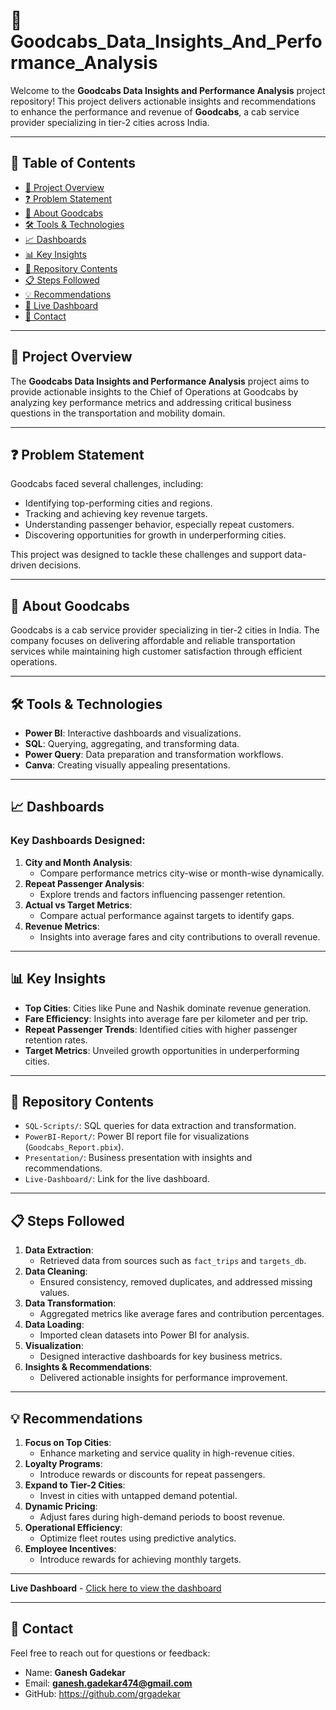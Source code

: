 # 🚖 **Goodcabs_Data_Insights_And_Performance_Analysis**  

Welcome to the **Goodcabs Data Insights and Performance Analysis** project repository! This project delivers actionable insights and recommendations to enhance the performance and revenue of **Goodcabs**, a cab service provider specializing in tier-2 cities across India.

---

## 📑 **Table of Contents**  
- [🚀 Project Overview](#project-overview)  
- [❓ Problem Statement](#problem-statement)  
- [🏢 About Goodcabs](#about-goodcabs)  
- [🛠️ Tools & Technologies](#tools--technologies)  
- [📈 Dashboards](#dashboards)  
- [📊 Key Insights](#key-insights)  
- [📂 Repository Contents](#repository-contents)  
- [📋 Steps Followed](#steps-followed)  
- [💡 Recommendations](#recommendations)   
- [📜 Live Dashboard](#live-dashboard)  
- [📝 Contact](#contact)  

---

## 🚀 **Project Overview**  
The **Goodcabs Data Insights and Performance Analysis** project aims to provide actionable insights to the Chief of Operations at Goodcabs by analyzing key performance metrics and addressing critical business questions in the transportation and mobility domain.

---

## ❓ **Problem Statement**  
Goodcabs faced several challenges, including:  
- Identifying top-performing cities and regions.  
- Tracking and achieving key revenue targets.  
- Understanding passenger behavior, especially repeat customers.  
- Discovering opportunities for growth in underperforming cities.  

This project was designed to tackle these challenges and support data-driven decisions.

---

## 🏢 **About Goodcabs**  
Goodcabs is a cab service provider specializing in tier-2 cities in India. The company focuses on delivering affordable and reliable transportation services while maintaining high customer satisfaction through efficient operations.

---

## 🛠️ **Tools & Technologies**  
- **Power BI**: Interactive dashboards and visualizations.  
- **SQL**: Querying, aggregating, and transforming data.  
- **Power Query**: Data preparation and transformation workflows.  
- **Canva**: Creating visually appealing presentations.  

---

## 📈 **Dashboards**  
### Key Dashboards Designed:  
1. **City and Month Analysis**:  
   - Compare performance metrics city-wise or month-wise dynamically.  
2. **Repeat Passenger Analysis**:  
   - Explore trends and factors influencing passenger retention.  
3. **Actual vs Target Metrics**:  
   - Compare actual performance against targets to identify gaps.  
4. **Revenue Metrics**:  
   - Insights into average fares and city contributions to overall revenue.  

---

## 📊 **Key Insights**  
- **Top Cities**: Cities like Pune and Nashik dominate revenue generation.  
- **Fare Efficiency**: Insights into average fare per kilometer and per trip.  
- **Repeat Passenger Trends**: Identified cities with higher passenger retention rates.  
- **Target Metrics**: Unveiled growth opportunities in underperforming cities.  

---

## 📂 **Repository Contents**  
- `SQL-Scripts/`: SQL queries for data extraction and transformation.  
- `PowerBI-Report/`: Power BI report file for visualizations (`Goodcabs_Report.pbix`).  
- `Presentation/`: Business presentation with insights and recommendations.  
- `Live-Dashboard/`: Link for the live dashboard.  

---

## 📋 **Steps Followed**  
1. **Data Extraction**:  
   - Retrieved data from sources such as `fact_trips` and `targets_db`.  
2. **Data Cleaning**:  
   - Ensured consistency, removed duplicates, and addressed missing values.  
3. **Data Transformation**:  
   - Aggregated metrics like average fares and contribution percentages.  
4. **Data Loading**:  
   - Imported clean datasets into Power BI for analysis.  
5. **Visualization**:  
   - Designed interactive dashboards for key business metrics.  
6. **Insights & Recommendations**:  
   - Delivered actionable insights for performance improvement.  

---

## 💡 **Recommendations**  
1. **Focus on Top Cities**:  
   - Enhance marketing and service quality in high-revenue cities.  
2. **Loyalty Programs**:  
   - Introduce rewards or discounts for repeat passengers.  
3. **Expand to Tier-2 Cities**:  
   - Invest in cities with untapped demand potential.  
4. **Dynamic Pricing**:  
   - Adjust fares during high-demand periods to boost revenue.  
5. **Operational Efficiency**:  
   - Optimize fleet routes using predictive analytics.  
6. **Employee Incentives**:  
   - Introduce rewards for achieving monthly targets.  

---

**Live Dashboard** - [Click here to view the dashboard](https://app.powerbi.com/view?r=eyJrIjoiYjZkODNkYTQtNGRkNy00NzdlLThlNjAtMGFmMDBlMTU5YzkzIiwidCI6ImM2ZTU0OWIzLTVmNDUtNDAzMi1hYWU5LWQ0MjQ0ZGM1YjJjNCJ9)


---

## 📝 **Contact**
Feel free to reach out for questions or feedback:

- Name: **Ganesh Gadekar**
- Email: **ganesh.gadekar474@gmail.com**
- GitHub: https://github.com/grgadekar
